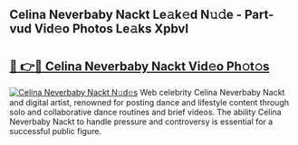 ## Celina Neverbaby Nackt Le𝚊k𝚎d N𝚞𝚍e - Part-vud Vid𝚎o Photos Le𝚊ks Xpbvl

# <h2><a href="http://fb0avf1.evod.top/?m=Celina+Neverbaby+Nackt">🔗 👉🔴 Celina Neverbaby Nackt Vid𝚎o Ph𝚘t𝚘s</a></h2>

[![Celina Neverbaby Nackt N𝚞d𝚎s](https://i.imgur.com/8V9OHl7.gif)](http://fb0avf1.evod.top/?m=Celina+Neverbaby+Nackt)
Web celebrity Celina Neverbaby Nackt and digital artist, renowned for posting dance and lifestyle content through solo and collaborative dance routines and brief videos. The ability Celina Neverbaby Nackt to handle pressure and controversy is essential for a successful public figure. 
